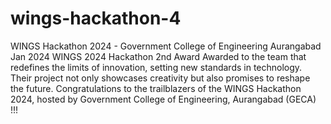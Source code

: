# wings-hackathon-4

WINGS Hackathon 2024 - Government College of Engineering Aurangabad
Jan 2024
WINGS 2024 Hackathon 2nd Award
Awarded to the team that redefines the limits of innovation, setting new standards in technology. Their
project not only showcases creativity but also promises to reshape the future. Congratulations to the
trailblazers of the WINGS Hackathon 2024, hosted by Government College of Engineering, Aurangabad
(GECA) !!!
